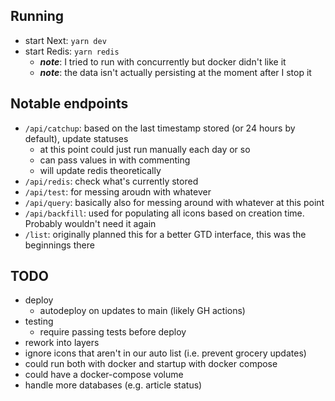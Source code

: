 ## Running

- start Next: `yarn dev`
- start Redis: `yarn redis`
  - **_note_**: I tried to run with concurrently but docker didn't like it
  - **_note_**: the data isn't actually persisting at the moment after I stop it

## Notable endpoints

- `/api/catchup`: based on the last timestamp stored (or 24 hours by default), update statuses
  - at this point could just run manually each day or so
  - can pass values in with commenting
  - will update redis theoretically
- `/api/redis`: check what's currently stored
- `/api/test`: for messing aroudn with whatever
- `/api/query`: basically also for messing around with whatever at this point
- `/api/backfill`: used for populating all icons based on creation time. Probably wouldn't need it again
- `/list`: originally planned this for a better GTD interface, this was the beginnings there

## TODO

- deploy
  - autodeploy on updates to main (likely GH actions)
- testing
  - require passing tests before deploy
- rework into layers
- ignore icons that aren't in our auto list (i.e. prevent grocery updates)
- could run both with docker and startup with docker compose
- could have a docker-compose volume
- handle more databases (e.g. article status)
